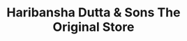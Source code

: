 ---
title: "Haribansha Dutta & Sons The Original Store"
url: /bardhaman/haribansha-dutta-and-sons-the-original-store/
shop: convenience
---